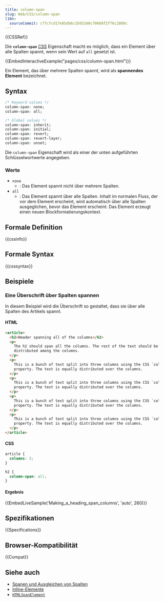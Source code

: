 ```yaml
---
title: column-span
slug: Web/CSS/column-span
l10n:
  sourceCommit: c77cfcd17e85db6c1b93160c70668f2ff6c2809c
---
```


{{CSSRef}}

Die **`column-span`** [CSS](/de/docs/Web/CSS) Eigenschaft macht es möglich, dass ein Element über alle Spalten spannt, wenn sein Wert auf `all` gesetzt ist.

{{EmbedInteractiveExample("pages/css/column-span.html")}}

Ein Element, das über mehrere Spalten spannt, wird als **spannendes Element** bezeichnet.

## Syntax

```css
/* Keyword values */
column-span: none;
column-span: all;

/* Global values */
column-span: inherit;
column-span: initial;
column-span: revert;
column-span: revert-layer;
column-span: unset;
```

Die `column-span` Eigenschaft wird als einer der unten aufgeführten Schlüsselwortwerte angegeben.

### Werte

- `none`
  - : Das Element spannt nicht über mehrere Spalten.
- `all`
  - : Das Element spannt über alle Spalten. Inhalt im normalen Fluss, der vor dem Element erscheint, wird automatisch über alle Spalten ausgeglichen, bevor das Element erscheint. Das Element erzeugt einen neuen Blockformatierungskontext.

## Formale Definition

{{cssinfo}}

## Formale Syntax

{{csssyntax}}

## Beispiele

### Eine Überschrift über Spalten spannen

In diesem Beispiel wird die Überschrift so gestaltet, dass sie über alle Spalten des Artikels spannt.

#### HTML

```html
<article>
  <h2>Header spanning all of the columns</h2>
  <p>
    The h2 should span all the columns. The rest of the text should be
    distributed among the columns.
  </p>
  <p>
    This is a bunch of text split into three columns using the CSS `columns`
    property. The text is equally distributed over the columns.
  </p>
  <p>
    This is a bunch of text split into three columns using the CSS `columns`
    property. The text is equally distributed over the columns.
  </p>
  <p>
    This is a bunch of text split into three columns using the CSS `columns`
    property. The text is equally distributed over the columns.
  </p>
  <p>
    This is a bunch of text split into three columns using the CSS `columns`
    property. The text is equally distributed over the columns.
  </p>
</article>
```

#### CSS

```css
article {
  columns: 3;
}

h2 {
  column-span: all;
}
```

#### Ergebnis

{{EmbedLiveSample('Making_a_heading_span_columns', 'auto', 260)}}

## Spezifikationen

{{Specifications}}

## Browser-Kompatibilität

{{Compat}}

## Siehe auch

- [Spanen und Ausgleichen von Spalten](/de/docs/Web/CSS/CSS_multicol_layout/Spanning_balancing_columns)
- [Inline-Elemente](/de/docs/Glossary/Inline-level_content)
- [`HTMLSpanElement`](/de/docs/Web/API/HTMLSpanElement)
